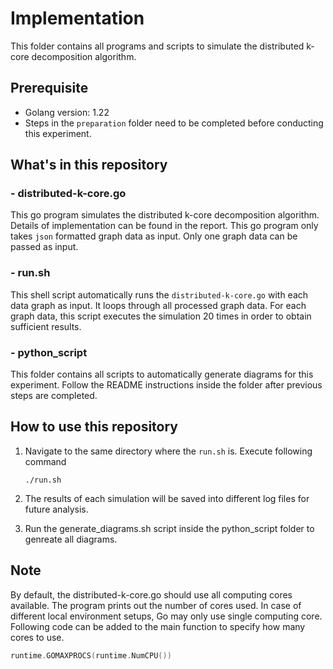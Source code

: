# Implementation
This folder contains all programs and scripts to simulate the distributed k-core decomposition algorithm.
## Prerequisite
- Golang version: 1.22
- Steps in the `preparation` folder need to be completed before conducting this experiment.
## What's in this repository

### - distributed-k-core.go
This go program simulates the distributed k-core decomposition algorithm. Details of implementation can be found in the report.
This go program only takes `json` formatted graph data as input. Only one graph data can be passed as input.
### - run.sh
This shell script automatically runs the `distributed-k-core.go` with each data graph as input.
It loops through all processed graph data. For each graph data, this script executes the simulation 20 times in order to obtain sufficient results.
### - python_script
This folder contains all scripts to automatically generate diagrams for this experiment. Follow the README instructions inside the folder after previous steps are completed.

## How to use this repository
1. Navigate to the same directory where the `run.sh` is. Execute following command
    ```shell
    ./run.sh
    ```
2. The results of each simulation will be saved into different log files for future analysis.

3. Run the generate_diagrams.sh script inside the python_script folder to genreate all diagrams.

## Note
By default, the distributed-k-core.go should use all computing cores available. The program prints out the number of cores used.
In case of different local environment setups, Go may only use single computing core. 
Following code can be added to the main function to specify how many cores to use.
```go
runtime.GOMAXPROCS(runtime.NumCPU())
```

